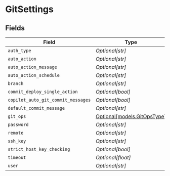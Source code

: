 # GitSettings


## Fields

| Field                                                  | Type                                                   | Required                                               | Description                                            |
| ------------------------------------------------------ | ------------------------------------------------------ | ------------------------------------------------------ | ------------------------------------------------------ |
| `auth_type`                                            | *Optional[str]*                                        | :heavy_minus_sign:                                     | N/A                                                    |
| `auto_action`                                          | *Optional[str]*                                        | :heavy_minus_sign:                                     | N/A                                                    |
| `auto_action_message`                                  | *Optional[str]*                                        | :heavy_minus_sign:                                     | N/A                                                    |
| `auto_action_schedule`                                 | *Optional[str]*                                        | :heavy_minus_sign:                                     | N/A                                                    |
| `branch`                                               | *Optional[str]*                                        | :heavy_minus_sign:                                     | N/A                                                    |
| `commit_deploy_single_action`                          | *Optional[bool]*                                       | :heavy_minus_sign:                                     | N/A                                                    |
| `copilot_auto_git_commit_messages`                     | *Optional[bool]*                                       | :heavy_minus_sign:                                     | N/A                                                    |
| `default_commit_message`                               | *Optional[str]*                                        | :heavy_minus_sign:                                     | N/A                                                    |
| `git_ops`                                              | [Optional[models.GitOpsType]](../models/gitopstype.md) | :heavy_minus_sign:                                     | N/A                                                    |
| `password`                                             | *Optional[str]*                                        | :heavy_minus_sign:                                     | N/A                                                    |
| `remote`                                               | *Optional[str]*                                        | :heavy_minus_sign:                                     | N/A                                                    |
| `ssh_key`                                              | *Optional[str]*                                        | :heavy_minus_sign:                                     | N/A                                                    |
| `strict_host_key_checking`                             | *Optional[bool]*                                       | :heavy_minus_sign:                                     | N/A                                                    |
| `timeout`                                              | *Optional[float]*                                      | :heavy_minus_sign:                                     | N/A                                                    |
| `user`                                                 | *Optional[str]*                                        | :heavy_minus_sign:                                     | N/A                                                    |